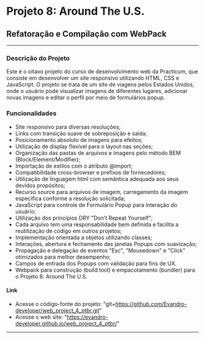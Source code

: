# Projeto 8: Around The U.S.

## Refatoração e Compilação com WebPack

---

### Descrição do Projeto

Este é o oitavo projeto do curso de desenvolvimento web da Practicum, que consiste em desenvolver um site responsivo utilizando HTML, CSS e JavaScript. O projeto se trata de um site de viagens pelos Estados Unidos, onde o usuário pode visualizar imagens de diferentes lugares, adicionar novas imagens e editar o perfil por meio de formulários popup.

### Funcionalidades

- Site responsivo para diversas resoluções;
- Links com transição suave de sobreposição e saída;
- Posicionamento absoluto de imagens para efeitos;
- Utilização de display flexível para o layout nas seções;
- Organização das pastas de arquivos e imagens pelo método BEM (Block/Element/Modifier);
- Importação de estilos com o atributo @import;
- Compatibilidade cross-browser e prefixos de fornecedores;
- Utilização de linguagem html com semântica adequada aos seus devidos propósitos;
- Recurso source para arquivos de imagem, carregamento da imagem específica conforme a resolução solicitada;
- JavaScript para controle de Formulário Popup para interação do usuário;
- Utilização dos princípios DRY "Don't Repeat Yourself";
- Cada arquivo tem uma responsabilidade bem definida e facilita a reutilização de código em outros projetos;
- Implementação orientada a objetos utilizando classes;
- Interações, abertura e fechamento das janelas Popups com suavização;
- Propagação e delegação de eventos "Esc", "Mousedown" e "Click" otimizados para melhor desempenho;
- Campos de entrada dos Popups com validação para fins de UX.
- Webpack para construção (build tool) e empacotamento (bundler) para o Projeto 8: Around The U.S.

#### Link

- Acesse o código-fonte do projeto: "git+https://github.com/Evandro-developer/web_project_4_ptbr.git"
- Acesse o web site: "https://evandro-developer.github.io/web_project_4_ptbr/"

---
